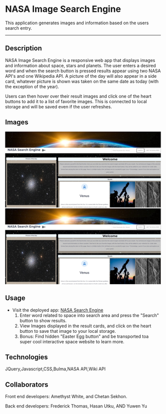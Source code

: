 # NASA Image Search Engine

This application generates images and information based on the users search entry.

---

## Description

NASA Image Search Engine is a responsive web app that displays images and information about space, stars and planets. The user enters a desired word and when the search button is pressed results appear using two NASA API's and one Wikipedia API. A picture of the day will also appear in a side card, whatever picture is shown was taken on the same date as today (with the exception of the year).

Users can then hover over their result images and click one of the heart buttons to add it to a list of favorite images. This is connected to local storage and will be saved even if the user refreshes.

## Images

![image of app](./assets/utils/s1.jpg)
![image of app](./assets/utils/s1.jpg)


## Usage
* Visit the deployed app: [NASA Search Engine](https://hhutku.github.io/space/)
    1. Enter word related to space into search area and press the "Search" button to show results.
    2. View Images displayed in the result cards, and click on the heart button to save that image to your local storage.
    3. Bonus: Find hidden "Easter Egg button" and be transported toa super cool interactive space website to learn more.

## Technologies
JQuery,Javascript,CSS,Bulma,NASA API,Wiki API


## Collaborators
Front end developers:
Amethyst White, and Chetan Sekhon.

Back end developers:
Frederick Thomas, Hasan Utku, AND Yuwen Yu



